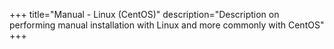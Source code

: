 +++
title="Manual - Linux (CentOS)"
description="Description on performing manual installation with Linux and more commonly with CentOS"
+++
